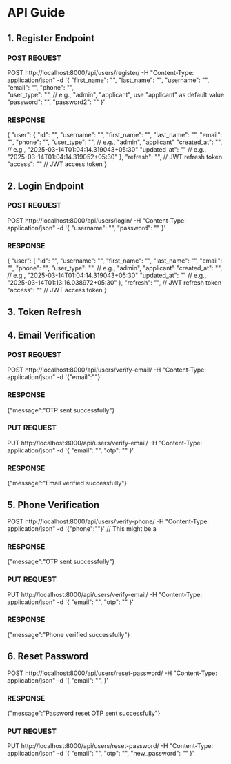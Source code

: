 # API Guide

## 1. Register Endpoint
### POST REQUEST
POST http://localhost:8000/api/users/register/
-H "Content-Type: application/json"
-d '{
    "first_name": "<string>",
    "last_name": "<string>",
    "username": "<string>",
    "email": "<string>",
    "phone": "<integer>",   
    "user_type": "<string>",  // e.g., "admin", "applicant", use "applicant" as default value
    "password": "<string>",
    "password2": "<string>"
}'


### RESPONSE
{
  "user": {
    "id": "<integer>",
    "username": "<string>",
    "first_name": "<string>",
    "last_name": "<string>",
    "email": "<string>",
    "phone": "<integer>",
    "user_type": "<string>",  // e.g., "admin", "applicant"
    "created_at": "<datetime>", // e.g., "2025-03-14T01:04:14.319043+05:30"
    "updated_at": "<datetime>"  // e.g., "2025-03-14T01:04:14.319052+05:30"
  },
  "refresh": "<string>",  // JWT refresh token
  "access": "<string>"     // JWT access token
}

## 2. Login Endpoint
### POST REQUEST
POST http://localhost:8000/api/users/login/
-H "Content-Type: application/json"
-d '{
    "username": "<string>",
    "password": "<string>"
}'

### RESPONSE
{
  "user": {
    "id": "<integer>",
    "username": "<string>",
    "first_name": "<string>",
    "last_name": "<string>",
    "email": "<string>",
    "phone": "<integer>",
    "user_type": "<string>",  // e.g., "admin", "applicant"
    "created_at": "<datetime>", // e.g., "2025-03-14T01:04:14.319043+05:30"
    "updated_at": "<datetime>"  // e.g., "2025-03-14T01:13:16.038972+05:30"
  },
  "refresh": "<string>",  // JWT refresh token
  "access": "<string>"     // JWT access token
}

## 3. Token Refresh



## 4. Email Verification 
### POST REQUEST
POST http://localhost:8000/api/users/verify-email/
-H "Content-Type: application/json"
-d '{"email":"<string>"}'
### RESPONSE 
{"message":"OTP sent successfully"}

### PUT REQUEST
PUT http://localhost:8000/api/users/verify-email/
-H "Content-Type: application/json"
-d '{
  "email": "<string>",
  "otp": "<string>"
}'
### RESPONSE
{"message":"Email verified successfully"}

## 5. Phone Verification 
POST http://localhost:8000/api/users/verify-phone/
-H "Content-Type: application/json"
-d '{"phone":"<integer>"}' // This might be a <string>
### RESPONSE
{"message":"OTP sent successfully"}

### PUT REQUEST
PUT http://localhost:8000/api/users/verify-email/
-H "Content-Type: application/json"
-d '{
  "email": "<string>",
  "otp": "<string>"
}'
### RESPONSE
{"message":"Phone verified successfully"}


## 6. Reset Password
POST http://localhost:8000/api/users/reset-password/
-H "Content-Type: application/json"
-d '{
    "email": "<string>",
}'
### RESPONSE
{"message":"Password reset OTP sent successfully"}

### PUT REQUEST
PUT http://localhost:8000/api/users/reset-password/
-H "Content-Type: application/json"
-d '{
  "email": "<string>",
  "otp": "<string>",
  "new_password": "<string>"
}'



